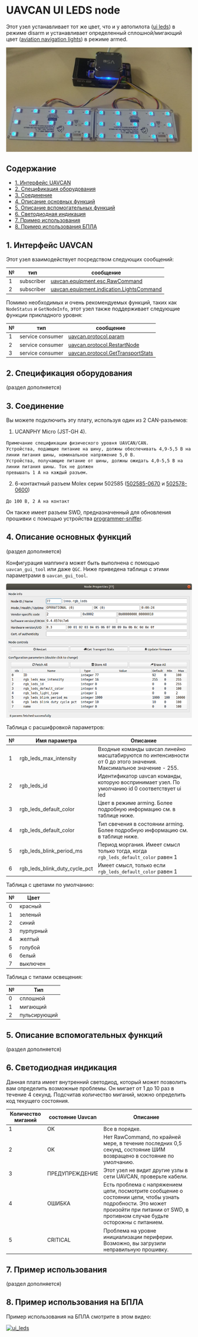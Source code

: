 # UAVCAN UI LEDS node

Этот узел устанавливает тот же цвет, что и у автопилота ([ui leds](https://docs.px4.io/master/en/getting_started/led_meanings.html#ui-led)) в режиме disarm и устанавливает определенный сплошной/мигающий цвет ([aviation navigation lights](https://en.wikipedia.org/wiki/Navigation_light#Aviation_navigation_lights)) в режиме armed.

![ui_leds](ui_leds.jpg?raw=true "ui_leds")

## Содержание
  - [1. Интерфейс UAVCAN](#1-uavcan-interface)
  - [2. Спецификация оборудования](#2-hardware-specification)
  - [3. Соединение](#3-wire)
  - [4. Описание основных функций](#4-main-function-description)
  - [5. Описание вспомогательных функций](#5-auxiliary-functions-description)
  - [6. Светодиодная индикация](#6-diagn)
  - [7. Пример использования](#7-usage-example-on-a-table)
  - [8. Пример использования БПЛА](#8-uav-usage-example)

## 1. Интерфейс UAVCAN <a name="3-wire"></a> 

Этот узел взаимодействует посредством следующих сообщений:

| № | тип | сообщение |
| - | --------- | -------- |
| 1 | subscriber | [uavcan.equipment.esc.RawCommand](https://legacy.uavcan.org/Specification/7._List_of_standard_data_types/#rawcommand)|
| 2 | subscriber | [uavcan.equipment.indication.LightsCommand](https://legacy.uavcan.org/Specification/7._List_of_standard_data_types/#lightscommand)|

Помимо необходимых и очень рекомендуемых функций, таких как `NodeStatus` и `GetNodeInfo`, этот узел также поддерживает следующие функции прикладного уровня:

| № | тип | сообщение |
| - | --------- | -------- |
| 1 | service consumer | [uavcan.protocol.param](https://legacy.uavcan.org/Specification/7._List_of_standard_data_types/#uavcanprotocolparam)|
| 2 | service consumer | [uavcan.protocol.RestartNode](https://legacy.uavcan.org/Specification/7._List_of_standard_data_types/#restartnode)|
| 3 | service consumer | [uavcan.protocol.GetTransportStats](https://legacy.uavcan.org/Specification/7._List_of_standard_data_types/#gettransportstats) |

## 2. Спецификация оборудования <a name="2-hardware-specification"></a> 

(раздел дополняется)

## 3. Соединение <a name="3-wire"></a> 

Вы можете подключить эту плату, используя один из 2 CAN-разъемов:

1. UCANPHY Micro (JST-GH 4).
```
Примечание спецификации физического уровня UAVCAN/CAN.
Устройства, подающие питание на шину, должны обеспечивать 4,9-5,5 В на линии питания шины, номинальное напряжение 5,0 В.
Устройства, получающие питание от шины, должны ожидать 4,0-5,5 В на линии питания шины. Ток не должен
превышать 1 А на каждый разъем.
```
2. 6-контактный разъем Molex серии 502585 ([502585-0670](https://www.molex.com/molex/products/part-detail/pcb_receptacles/5025850670) и [502578-0600](https://www.molex.com/molex/products/part-detail/crimp_housings/5025780600))

```
До 100 В, 2 A на контакт
```

Он также имеет разъем SWD, предназначенный для обновления прошивки с помощью устройства [programmer-sniffer](doc/programmer_sniffer/README.md).

## 4. Описание основных функций <a name="4-main-function-description"></a> 

(раздел дополняется)

Конфигурация маппинга может быть выполнена с помощью `uavcan_gui_tool` или даже `QGC`. Ниже приведена таблица с этими параметрами в `uavcan_gui_tool`.

![params](params.png?raw=true "params")

Таблица с расшифровкой параметров:

| № | Имя параметра | Описание |
| - | -------------- | -------- |
| 1 | rgb_leds_max_intensity | Входные команды uavcan линейно масштабируются по интенсивности от 0 до этого значения. Максимальное значение - 255. |
| 2 | rgb_leds_id | Идентификатор uavcan команды, которую воспринимает узел. По умолчанию id 0 соответствует ui led |
| 3 | rgb_leds_default_color | Цвет в режиме arming. Более подробную информацию см. в таблице ниже. |
| 4 | rgb_leds_default_color | Тип свечения в состоянии arming. Более подробную информацию см. в таблице ниже. |
| 5 | rgb_leds_blink_period_ms | Период моргания. Имеет смысл только тогда, когда `rgb_leds_default_color` равен 1 |
| 6 | rgb_leds_blink_duty_cycle_pct | Имеет смысл, только если `rgb_leds_default_color` равен 1 |

Таблица с цветами по умолчанию:

| № | Цвет |
| - | ----------- |
| 0 | красный |
| 1 | зеленый |
| 2 | синий |
| 3 | пурпурный |
| 4 | желтый |
| 5 | голубой |
| 6 | белый |
| 7 | выключен |

Таблица с типами освещения:

| № | Тип |
| - | ----------- |
| 0 | сплошной |
| 1 | мигающий |
| 2 | пульсирующий |

## 5. Описание вспомогательных функций  <a name="5-auxiliary-function-description"></a> 

(раздел дополняется)

## 6. Светодиодная индикация  <a name="6-diagn"></a> 

Данная плата имеет внутренний светодиод, который может позволить вам определить возможные проблемы. Он мигает от 1 до 10 раз в течение 4 секунд. Подсчитав количество миганий, можно определить код текущего состояния.

| Количество миганий | состояние Uavcan | Описание |
| ---------------- | -------------- | ------------------------------- |
| 1 | OK | Все в порядке.                |
| 2 | OK | Нет RawCommand, по крайней мере, в течение последних 0,5 секунд, состояние ШИМ возвращено в состояние по умолчанию. |
| 3 | ПРЕДУПРЕЖДЕНИЕ | Этот узел не видит другие узлы в сети UAVCAN, проверьте кабели. |
| 4 | ОШИБКА | Есть проблема с напряжением цепи, посмотрите сообщение о состоянии цепи, чтобы узнать подробности. Это может произойти при питании от SWD, в противном случае будьте осторожны с питанием. |
| 5 | CRITICAL | Проблема на уровне инициализации периферии. Возможно, вы загрузили неправильную прошивку. |

## 7. Пример использования  <a name="7-usage-example-on-a-table"></a> 

(раздел дополняется)

## 8. Пример использования на БПЛА  <a name="8-uav-usage-example"></a> 

Пример использования на БПЛА cмотрите в этом видео:

[![ui_leds](https://img.youtube.com/vi/s0HAyvo1ACk/0.jpg)](https://youtu.be/s0HAyvo1ACk)
